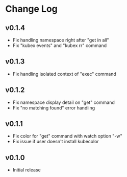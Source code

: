 # Change Log

## v0.1.4

- Fix handling namespace right after "get <resource-type> in all"
- Fix "kubex events" and "kubex rr" command

## v0.1.3

- Fix handling isolated context of "exec" command

## v0.1.2

- Fix namespace display detail on "get" command
- Fix "no matching found" error handling

## v0.1.1

- Fix color for "get" command with watch option "-w"
- Fix issue if user doesn't install kubecolor

## v0.1.0

- Initial release
